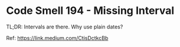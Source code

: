 # Code Smell 194 - Missing Interval

TL;DR: Intervals are there. Why use plain dates?

Ref: https://link.medium.com/CtisDctkcBb
